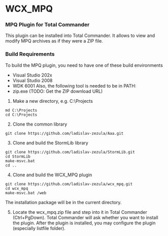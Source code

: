 WCX_MPQ
=======

### MPQ Plugin for Total Commander
This plugin can be installed into Total Commander. It allows to view and modify MPQ archives as if they were a ZIP file.

### Build Requirements
To build the MPQ plugin, you need to have one of these build environments
* Visual Studio 202x
* Visual Studio 2008
* WDK 6001
Also, the following tool is needed to be in PATH:
* zip.exe (TODO: Get the ZIP download URL)

1) Make a new directory, e.g. C:\Projects
```
md C:\Projects
cd C:\Projects
```

2) Clone the common library
```
git clone https://github.com/ladislav-zezula/Aaa.git
```

3) Clone and build the StormLib library
```
git clone https://github.com/ladislav-zezula/StormLib.git
cd StormLib
make-msvc.bat
cd ..
```

4) Clone and build the WCX_MPQ plugin
```
git clone https://github.com/ladislav-zezula/wcx_mpq.git
cd wcx_mpq
make-msvc.bat /web
```
The installation package will be in the current directory.

5) Locate the wcx_mpq.zip file and step into it in Total Commander (Ctrl+PgDown).
Total Commander will ask whether you want to install the plugin. After the plugin
is installed, you may configure the plugin (especially listfile folder).
